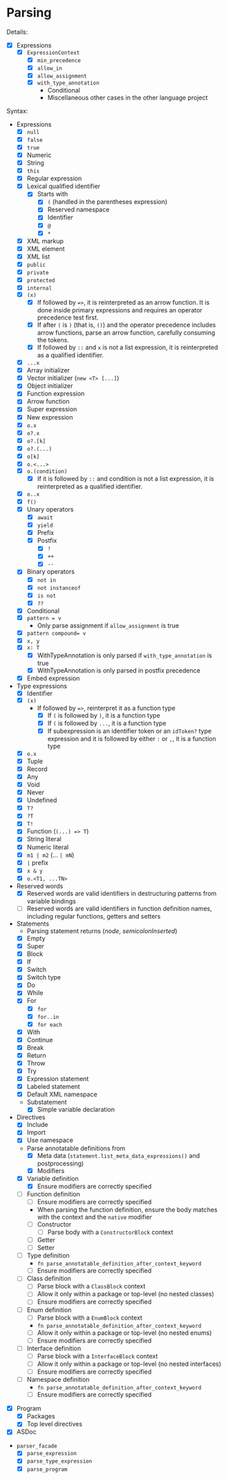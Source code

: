 # Parsing

Details:

* [x] Expressions
  * [x] `ExpressionContext`
    * [x] `min_precedence`
    * [x] `allow_in`
    * [x] `allow_assignment`
    * [x] `with_type_annotation`
      * Conditional
      * Miscellaneous other cases in the other language project

Syntax:

* Expressions
  * [x] `null`
  * [x] `false`
  * [x] `true`
  * [x] Numeric
  * [x] String
  * [x] `this`
  * [x] Regular expression
  * [x] Lexical qualified identifier
    * [x] Starts with
      * [x] `(` (handled in the parentheses expression)
      * [x] Reserved namespace
      * [x] Identifier
      * [x] `@`
      * [x] `*`
  * [x] XML markup
  * [x] XML element
  * [x] XML list
  * [x] `public`
  * [x] `private`
  * [x] `protected`
  * [x] `internal`
  * [x] `(x)`
    * [x] If followed by `=>`, it is reinterpreted as an arrow function. It is done inside primary expressions and requires an operator precedence test first.
    * [x] If after `(` is `)` (that is, `()`) and the operator precedence includes arrow functions, parse an arrow function, carefully consuming the tokens.
    * [x] If followed by `::` and `x` is not a list expression, it is reinterpreted as a qualified identifier.
  * [x] `...x`
  * [x] Array initializer
  * [x] Vector initializer (`new <T> [...]`)
  * [x] Object initializer
  * [x] Function expression
  * [x] Arrow function
  * [x] Super expression
  * [x] New expression
  * [x] `o.x`
  * [x] `o?.x`
  * [x] `o?.[k]`
  * [x] `o?.(...)`
  * [x] `o[k]`
  * [x] `o.<...>`
  * [x] `o.(condition)`
    * [x] If it is followed by `::` and condition is not a list expression, it is reinterpreted as a qualified identifier.
  * [x] `o..x`
  * [x] `f()`
  * [x] Unary operators
    * [x] `await`
    * [x] `yield`
    * [x] Prefix
    * [x] Postfix
      * [x] `!`
      * [x] `++`
      * [x] `--`
  * [x] Binary operators
    * [x] `not in`
    * [x] `not instanceof`
    * [x] `is not`
    * [x] `??`
  * [x] Conditional
  * [x] `pattern = v`
    * Only parse assignment if `allow_assignment` is true
  * [x] `pattern compound= v`
  * [x] `x, y`
  * [x] `x: T`
    * [x] WithTypeAnnotation is only parsed if `with_type_annotation` is true
    * [x] WithTypeAnnotation is only parsed in postfix precedence
  * [x] Embed expression
* Type expressions
  * [x] Identifier
  * [x] `(x)`
    * If followed by `=>`, reinterpret it as a function type
      * [x] If `(` is followed by `)`, it is a function type
      * [x] If `(` is followed by `...`, it is a function type
      * [x] If subexpression is an identifier token or an `idToken?` type expression and it is followed by either `:` or `,`, it is a function type
  * [x] `o.x`
  * [x] Tuple
  * [x] Record
  * [x] Any
  * [x] Void
  * [x] Never
  * [x] Undefined
  * [x] `T?`
  * [x] `?T`
  * [x] `T!`
  * [x] Function (`(...) => T`)
  * [x] String literal
  * [x] Numeric literal
  * [x] `m1 | m2` (... `| mN`)
  * [x] `|` prefix
  * [x] `x & y`
  * [x] `o.<T1, ...TN>`
* Reserved words
  * [x] Reserved words are valid identifiers in destructuring patterns from variable bindings
  * [ ] Reserved words are valid identifiers in function definition names, including regular functions, getters and setters
* Statements
  * Parsing statement returns (*node*, *semicolonInserted*)
  * [x] Empty
  * [x] Super
  * [x] Block
  * [x] If
  * [x] Switch
  * [x] Switch type
  * [x] Do
  * [x] While
  * [x] For
    * [x] `for`
    * [x] `for..in`
    * [x] `for each`
  * [x] With
  * [x] Continue
  * [x] Break
  * [x] Return
  * [x] Throw
  * [x] Try
  * [x] Expression statement
  * [x] Labeled statement
  * [x] Default XML namespace
  * Substatement
    * [x] Simple variable declaration
* Directives
  * [x] Include
  * [x] Import
  * [x] Use namespace
  * Parse annotatable definitions from
    * [x] Meta data (`statement.list_meta_data_expressions()` and postprocessing)
    * [x] Modifiers
  * [x] Variable definition
    * [x] Ensure modifiers are correctly specified
  * [ ] Function definition
    * [ ] Ensure modifiers are correctly specified
    * When parsing the function definition, ensure the body matches with the context and the `native` modifier
    * [ ] Constructor
      * [ ] Parse body with a `ConstructorBlock` context
    * [ ] Getter
    * [ ] Setter
  * [ ] Type definition
    * `fn parse_annotatable_definition_after_context_keyword`
    * [ ] Ensure modifiers are correctly specified
  * [ ] Class definition
    * [ ] Parse block with a `ClassBlock` context
    * [ ] Allow it only within a package or top-level (no nested classes)
    * [ ] Ensure modifiers are correctly specified
  * [ ] Enum definition
    * [ ] Parse block with a `EnumBlock` context
    * `fn parse_annotatable_definition_after_context_keyword`
    * [ ] Allow it only within a package or top-level (no nested enums)
    * [ ] Ensure modifiers are correctly specified
  * [ ] Interface definition
    * [ ] Parse block with a `InterfaceBlock` context
    * [ ] Allow it only within a package or top-level (no nested interfaces)
    * [ ] Ensure modifiers are correctly specified
  * [ ] Namespace definition
    * `fn parse_annotatable_definition_after_context_keyword`
    * [ ] Ensure modifiers are correctly specified
* [x] Program
  * [x] Packages
  * [x] Top level directives
* [x] ASDoc
* `parser_facade`
  * [x] `parse_expression`
  * [x] `parse_type_expression`
  * [x] `parse_program`